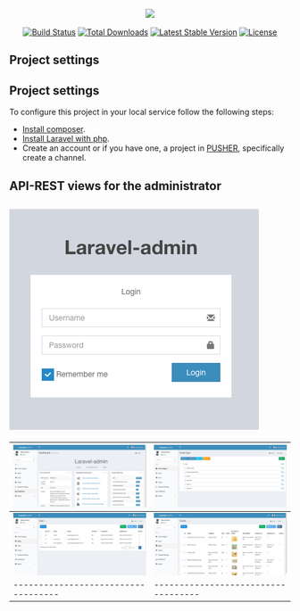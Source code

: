 <p align="center"><a href="https://laravel.com" target="_blank"><img src="https://raw.githubusercontent.com/laravel/art/master/logo-lockup/5%20SVG/2%20CMYK/1%20Full%20Color/laravel-logolockup-cmyk-red.svg" width="400"></a></p>

<p align="center">
<a href="https://travis-ci.org/laravel/framework"><img src="https://travis-ci.org/laravel/framework.svg" alt="Build Status"></a>
<a href="https://packagist.org/packages/laravel/framework"><img src="https://img.shields.io/packagist/dt/laravel/framework" alt="Total Downloads"></a>
<a href="https://packagist.org/packages/laravel/framework"><img src="https://img.shields.io/packagist/v/laravel/framework" alt="Latest Stable Version"></a>
<a href="https://packagist.org/packages/laravel/framework"><img src="https://img.shields.io/packagist/l/laravel/framework" alt="License"></a>
</p>

## Project settings

## Project settings
To configure this project in your local service follow the following steps:

- [Install composer](https://getcomposer.org/).
- [Install Laravel with php](https://laravel.com/).
- Create an account or if you have one, a project in [PUSHER](https://dashboard.pusher.com/), specifically create a channel.

## API-REST views for the administrator


![Login](doc/pn1.png) 
-----------------------------------

![Index](doc/pn2.png) | ![Index](doc/pn3.png)
-----------------------------------|-----------------------------------
![Index](doc/pn4.png) | ![Index](doc/pn5.png)
-----------------------------------|-----------------------------------
